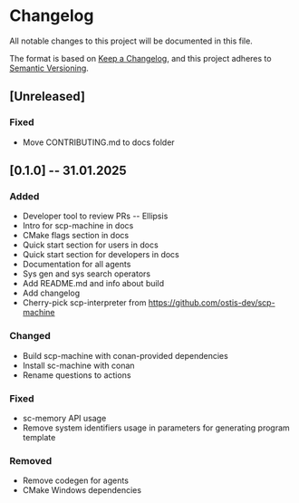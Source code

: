 # Changelog
All notable changes to this project will be documented in this file.

The format is based on [Keep a Changelog](https://keepachangelog.com/en/1.0.0/),
and this project adheres to [Semantic Versioning](https://semver.org/spec/v2.0.0.html).

## [Unreleased]

### Fixed

- Move CONTRIBUTING.md to docs folder

## [0.1.0] -- 31.01.2025

### Added

- Developer tool to review PRs -- Ellipsis
- Intro for scp-machine in docs
- CMake flags section in docs
- Quick start section for users in docs
- Quick start section for developers in docs
- Documentation for all agents
- Sys gen and sys search operators
- Add README.md and info about build
- Add changelog
- Cherry-pick scp-interpreter from https://github.com/ostis-dev/scp-machine

### Changed

- Build scp-machine with conan-provided dependencies
- Install sc-machine with conan
- Rename questions to actions

### Fixed

- sc-memory API usage
- Remove system identifiers usage in parameters for generating program template

### Removed

- Remove codegen for agents
- CMake Windows dependencies
